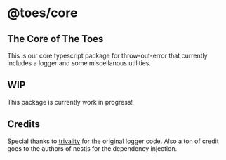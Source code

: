 # @toes/core

## The Core of The Toes

This is our core typescript package for throw-out-error that currently includes a logger and some miscellanous utilities.

## WIP

This package is currently work in progress!

## Credits

Special thanks to [trivality](https://github.com/triviality-js/triviality) for the original logger code. Also a ton of credit goes to the authors of nestjs for the dependency injection.
